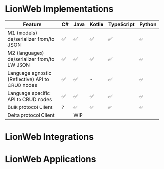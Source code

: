 # LionWeb Implementations

| **Feature**                                      | **C#**   | **Java** | **Kotlin** | **TypeScript** | **Python** |
|--------------------------------------------------|----------|----------|------------|----------------|------------|
| M1 (models) de/serializer from/to JSON           | ✅       | ✅        | ✅          | ✅              | ✅          |
| M2 (languages) de/serializer from/to LW JSON     | ✅       | ✅        | ✅          | ✅              | ✅          |
| Language agnostic (Reflective) API to CRUD nodes | ✅       | ✅        | -          | ✅              | ✅          |
| Language specific API to CRUD nodes              | ✅       | ✅        | ✅          | ✅              | ✅          |
| Bulk protocol Client                             | ?        | ✅        | ✅          | ✅              | ✅          |
| Delta protocol Client                            |          | WIP      |            |                |            |

# LionWeb Integrations


# LionWeb Applications
